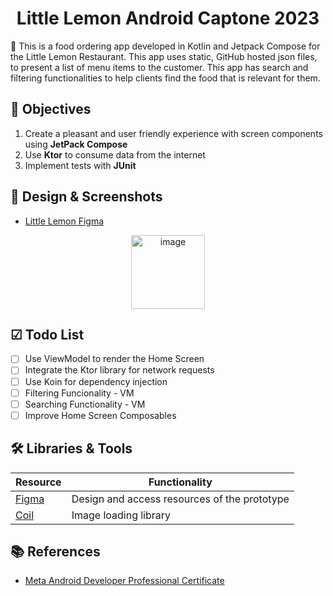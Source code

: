 <h1 align="center"> Little Lemon Android Captone 2023 </h1> 
🍋 This is a food ordering app developed in Kotlin and Jetpack Compose for the Little Lemon Restaurant. This app uses static, GitHub hosted json files, to present a list of menu items to the customer. This app has search and filtering functionalities to help clients find the food that is relevant for them. 

## 🎯 Objectives

1. Create a pleasant and user friendly experience with screen components using **JetPack Compose** 
2. Use **Ktor** to consume data from the internet
3. Implement tests with **JUnit** 

## 📲 Design & Screenshots
- [Little Lemon Figma](https://www.figma.com/file/Kn9dkpxIqUgR4CR77SWEo1/Little-Lemon-food-ordering-app---Capstone-Project?type=design&node-id=0%3A1&t=agUK0VpMSCC0j29q-1)

<p align="center">
  <img width="118" alt="image" src="https://github.com/mirianfonkam/LittleLemon/assets/28691174/48c05861-fcaf-4859-a840-3af4ba54e413">
</p>

## ☑ Todo List 
 - [ ] Use ViewModel to render the Home Screen
 - [ ] Integrate the Ktor library for network requests
 - [ ] Use Koin for dependency injection
 - [ ] Filtering Funcionality - VM
 - [ ] Searching Functionality - VM
 - [ ] Improve Home Screen Composables

## 🛠️ Libraries & Tools

| Resource | Functionality |
| ------ | ------ |
| [Figma](https://figma.com) | Design and access resources of the prototype |
| [Coil](https://github.com/coil-kt/coil)| Image loading library|

## 📚 References

 - [Meta Android Developer Professional Certificate](https://www.coursera.org/professional-certificates/meta-android-developer?#courses)
